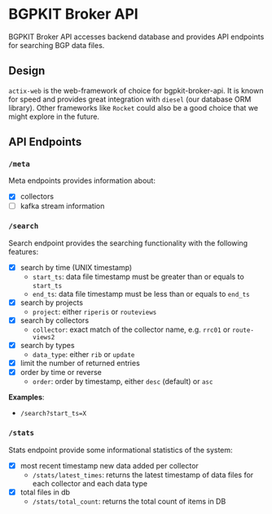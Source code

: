 # BGPKIT Broker API

BGPKIT Broker API accesses backend database and provides API endpoints
for searching BGP data files.

## Design

`actix-web` is the web-framework of choice for bgpkit-broker-api. It
is known for speed and provides great integration with `diesel`
(our database ORM library). Other frameworks like `Rocket` could 
also be a good choice that we might explore in the future.

## API Endpoints

### `/meta`

Meta endpoints provides information about:
- [x] collectors
- [ ] kafka stream information
 
### `/search`

Search endpoint provides the searching functionality with the following
features:
- [x] search by time (UNIX timestamp)
  - `start_ts`: data file timestamp must be greater than or equals to `start_ts`
  - `end_ts`: data file timestamp must be less than or equals to `end_ts`
- [x] search by projects
  - `project`: either `riperis` or `routeviews`
- [x] search by collectors
  - `collector`: exact match of the collector name, e.g. `rrc01` or `route-views2`
- [x] search by types
  - `data_type`: either `rib` or `update`
- [x] limit the number of returned entries
- [x] order by time or reverse
  - `order`: order by timestamp, either `desc` (default) or `asc`

**Examples**:
- `/search?start_ts=X`

### `/stats`

Stats endpoint provide some informational statistics of the system:
- [x] most recent timestamp new data added per collector
  - `/stats/latest_times`: returns the latest timestamp of data files for each collector and each data type
- [x] total files in db
  - `/stats/total_count`: returns the total count of items in DB